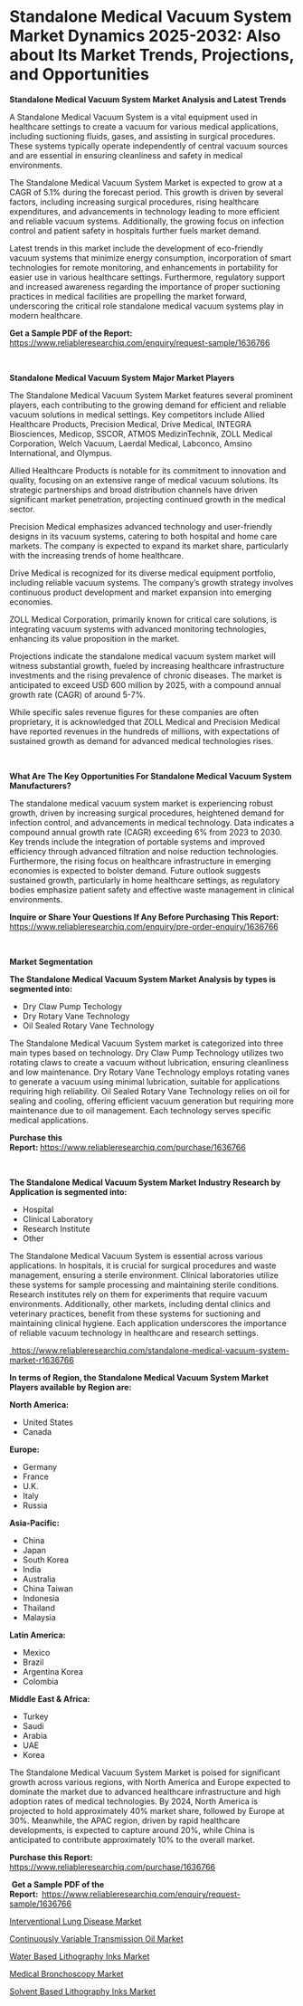 <p><h1>Standalone Medical Vacuum System Market Dynamics 2025-2032: Also about Its Market Trends, Projections, and Opportunities</h1></p><p><strong>Standalone Medical Vacuum System Market Analysis and Latest Trends</strong></p>
<p><p>A Standalone Medical Vacuum System is a vital equipment used in healthcare settings to create a vacuum for various medical applications, including suctioning fluids, gases, and assisting in surgical procedures. These systems typically operate independently of central vacuum sources and are essential in ensuring cleanliness and safety in medical environments.</p><p>The Standalone Medical Vacuum System Market is expected to grow at a CAGR of 5.1% during the forecast period. This growth is driven by several factors, including increasing surgical procedures, rising healthcare expenditures, and advancements in technology leading to more efficient and reliable vacuum systems. Additionally, the growing focus on infection control and patient safety in hospitals further fuels market demand.</p><p>Latest trends in this market include the development of eco-friendly vacuum systems that minimize energy consumption, incorporation of smart technologies for remote monitoring, and enhancements in portability for easier use in various healthcare settings. Furthermore, regulatory support and increased awareness regarding the importance of proper suctioning practices in medical facilities are propelling the market forward, underscoring the critical role standalone medical vacuum systems play in modern healthcare.</p></p>
<p><strong>Get a Sample PDF of the Report:&nbsp;</strong> <a href="https://www.reliableresearchiq.com/enquiry/request-sample/1636766?utm_campaign=1082&utm_medium=2&utm_source=Github&utm_content=ia&utm_term=23032025&utm_id=standalone-medical-vacuum-system">https://www.reliableresearchiq.com/enquiry/request-sample/1636766</a></p>
<p>&nbsp;</p>
<p><strong>Standalone Medical Vacuum System Major Market Players</strong></p>
<p><p>The Standalone Medical Vacuum System Market features several prominent players, each contributing to the growing demand for efficient and reliable vacuum solutions in medical settings. Key competitors include Allied Healthcare Products, Precision Medical, Drive Medical, INTEGRA Biosciences, Medicop, SSCOR, ATMOS MedizinTechnik, ZOLL Medical Corporation, Welch Vacuum, Laerdal Medical, Labconco, Amsino International, and Olympus.</p><p>Allied Healthcare Products is notable for its commitment to innovation and quality, focusing on an extensive range of medical vacuum solutions. Its strategic partnerships and broad distribution channels have driven significant market penetration, projecting continued growth in the medical sector.</p><p>Precision Medical emphasizes advanced technology and user-friendly designs in its vacuum systems, catering to both hospital and home care markets. The company is expected to expand its market share, particularly with the increasing trends of home healthcare.</p><p>Drive Medical is recognized for its diverse medical equipment portfolio, including reliable vacuum systems. The company’s growth strategy involves continuous product development and market expansion into emerging economies.</p><p>ZOLL Medical Corporation, primarily known for critical care solutions, is integrating vacuum systems with advanced monitoring technologies, enhancing its value proposition in the market.</p><p>Projections indicate the standalone medical vacuum system market will witness substantial growth, fueled by increasing healthcare infrastructure investments and the rising prevalence of chronic diseases. The market is anticipated to exceed USD 600 million by 2025, with a compound annual growth rate (CAGR) of around 5-7%.</p><p>While specific sales revenue figures for these companies are often proprietary, it is acknowledged that ZOLL Medical and Precision Medical have reported revenues in the hundreds of millions, with expectations of sustained growth as demand for advanced medical technologies rises.</p></p>
<p>&nbsp;</p>
<p><strong>What Are The Key Opportunities For Standalone Medical Vacuum System Manufacturers?</strong></p>
<p><p>The standalone medical vacuum system market is experiencing robust growth, driven by increasing surgical procedures, heightened demand for infection control, and advancements in medical technology. Data indicates a compound annual growth rate (CAGR) exceeding 6% from 2023 to 2030. Key trends include the integration of portable systems and improved efficiency through advanced filtration and noise reduction technologies. Furthermore, the rising focus on healthcare infrastructure in emerging economies is expected to bolster demand. Future outlook suggests sustained growth, particularly in home healthcare settings, as regulatory bodies emphasize patient safety and effective waste management in clinical environments.</p></p>
<p><strong>Inquire or Share Your Questions If Any Before Purchasing This Report:</strong> <a href="https://www.reliableresearchiq.com/enquiry/pre-order-enquiry/1636766?utm_campaign=1082&utm_medium=2&utm_source=Github&utm_content=ia&utm_term=23032025&utm_id=standalone-medical-vacuum-system">https://www.reliableresearchiq.com/enquiry/pre-order-enquiry/1636766</a></p>
<p>&nbsp;</p>
<p><strong>Market Segmentation</strong></p>
<p><strong>The Standalone Medical Vacuum System Market Analysis by types is segmented into:</strong></p>
<p><ul><li>Dry Claw Pump Techology</li><li>Dry Rotary Vane Technology</li><li>Oil Sealed Rotary Vane Technology</li></ul></p>
<p><p>The Standalone Medical Vacuum System market is categorized into three main types based on technology. Dry Claw Pump Technology utilizes two rotating claws to create a vacuum without lubrication, ensuring cleanliness and low maintenance. Dry Rotary Vane Technology employs rotating vanes to generate a vacuum using minimal lubrication, suitable for applications requiring high reliability. Oil Sealed Rotary Vane Technology relies on oil for sealing and cooling, offering efficient vacuum generation but requiring more maintenance due to oil management. Each technology serves specific medical applications.</p></p>
<p><strong>Purchase this Report:&nbsp;</strong><a href="https://www.reliableresearchiq.com/purchase/1636766?utm_campaign=1082&utm_medium=2&utm_source=Github&utm_content=ia&utm_term=23032025&utm_id=standalone-medical-vacuum-system">https://www.reliableresearchiq.com/purchase/1636766</a></p>
<p>&nbsp;</p>
<p><strong>The Standalone Medical Vacuum System Market Industry Research by Application is segmented into:</strong></p>
<p><ul><li>Hospital</li><li>Clinical Laboratory</li><li>Research Institute</li><li>Other</li></ul></p>
<p><p>The Standalone Medical Vacuum System is essential across various applications. In hospitals, it is crucial for surgical procedures and waste management, ensuring a sterile environment. Clinical laboratories utilize these systems for sample processing and maintaining sterile conditions. Research institutes rely on them for experiments that require vacuum environments. Additionally, other markets, including dental clinics and veterinary practices, benefit from these systems for suctioning and maintaining clinical hygiene. Each application underscores the importance of reliable vacuum technology in healthcare and research settings.</p></p>
<p><a href="https://www.reliableresearchiq.com/standalone-medical-vacuum-system-market-r1636766?utm_campaign=1082&utm_medium=2&utm_source=Github&utm_content=ia&utm_term=23032025&utm_id=standalone-medical-vacuum-system">&nbsp;https://www.reliableresearchiq.com/standalone-medical-vacuum-system-market-r1636766</a></p>
<p><strong>In terms of Region, the Standalone Medical Vacuum System Market Players available by Region are:</strong></p>
<p>
    <p> <strong> North America: </strong>
        <ul>
            <li>United States</li>
            <li>Canada</li>
        </ul>
        </p> 
    <p> <strong> Europe: </strong>
        <ul>
            <li>Germany</li>
            <li>France</li>
            <li>U.K.</li>
            <li>Italy</li>
            <li>Russia</li>
        </ul>
        </p> 
    <p> <strong> Asia-Pacific: </strong>
        <ul>
            <li>China</li>
            <li>Japan</li>
            <li>South Korea</li>
            <li>India</li>
            <li>Australia</li>
            <li>China Taiwan</li>
            <li>Indonesia</li>
            <li>Thailand</li>
            <li>Malaysia</li>
        </ul>
        </p> 
    <p> <strong> Latin America: </strong>
        <ul>
            <li>Mexico</li>
            <li>Brazil</li>
            <li>Argentina Korea</li>
            <li>Colombia</li>
        </ul>
        </p> 
    <p> <strong> Middle East & Africa: </strong>
        <ul>
            <li>Turkey</li>
            <li>Saudi</li>
            <li>Arabia</li>
            <li>UAE</li>
            <li>Korea</li>
        </ul>
    </p>
    </p>
<p><p>The Standalone Medical Vacuum System Market is poised for significant growth across various regions, with North America and Europe expected to dominate the market due to advanced healthcare infrastructure and high adoption rates of medical technologies. By 2024, North America is projected to hold approximately 40% market share, followed by Europe at 30%. Meanwhile, the APAC region, driven by rapid healthcare developments, is expected to capture around 20%, while China is anticipated to contribute approximately 10% to the overall market.</p></p>
<p><strong>Purchase this Report: </strong><a href="https://www.reliableresearchiq.com/purchase/1636766?utm_campaign=1082&utm_medium=2&utm_source=Github&utm_content=ia&utm_term=23032025&utm_id=standalone-medical-vacuum-system">https://www.reliableresearchiq.com/purchase/1636766</a></p>
<p>&nbsp;<strong>Get a Sample PDF of the Report:&nbsp;&nbsp;</strong><a href="https://www.reliableresearchiq.com/enquiry/request-sample/1636766?utm_campaign=1082&utm_medium=2&utm_source=Github&utm_content=ia&utm_term=23032025&utm_id=standalone-medical-vacuum-system">https://www.reliableresearchiq.com/enquiry/request-sample/1636766</a></p>
<p><strong></strong></p>
<p><p><a href="https://github.com/owaysusing/Market-Research-Report-List-1/blob/main/interventional-lung-disease-market.md?utm_campaign=1082&utm_medium=2&utm_source=Github&utm_content=ia&utm_term=23032025&utm_id=standalone-medical-vacuum-system">Interventional Lung Disease Market</a></p><p><a href="https://github.com/skoppmerlib9/Market-Research-Report-List-1/blob/main/continuously-variable-transmission-oil-market.md?utm_campaign=1082&utm_medium=2&utm_source=Github&utm_content=ia&utm_term=23032025&utm_id=standalone-medical-vacuum-system">Continuously Variable Transmission Oil Market</a></p><p><a href="https://github.com/aijazdeitzbq/Market-Research-Report-List-1/blob/main/water-based-lithography-inks-market.md?utm_campaign=1082&utm_medium=2&utm_source=Github&utm_content=ia&utm_term=23032025&utm_id=standalone-medical-vacuum-system">Water Based Lithography Inks Market</a></p><p><a href="https://github.com/monacaquddus/Market-Research-Report-List-1/blob/main/medical-bronchoscopy-market.md?utm_campaign=1082&utm_medium=2&utm_source=Github&utm_content=ia&utm_term=23032025&utm_id=standalone-medical-vacuum-system">Medical Bronchoscopy Market</a></p><p><a href="https://github.com/gambokaiohjr/Market-Research-Report-List-1/blob/main/solvent-based-lithography-inks-market.md?utm_campaign=1082&utm_medium=2&utm_source=Github&utm_content=ia&utm_term=23032025&utm_id=standalone-medical-vacuum-system">Solvent Based Lithography Inks Market</a></p></p>